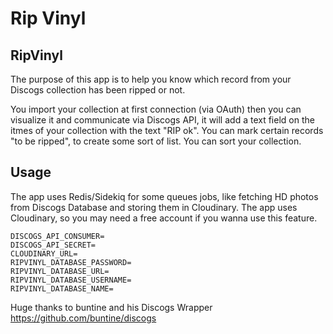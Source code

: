 # Rip Vinyl


## RipVinyl

The purpose of this app is to help you know which record from your Discogs collection has been ripped or not.

You import your collection at first connection (via OAuth) then you can visualize it and communicate via Discogs API, it will add a text field on the itmes of your collection with the text "RIP ok".
You can mark certain records "to be ripped", to create some sort of list.
You can sort your collection.

## Usage

The app uses Redis/Sidekiq for some queues jobs, like fetching HD photos from Discogs Database and storing them in Cloudinary.
The app uses Cloudinary, so you may need a free account if you wanna use this feature.



```
DISCOGS_API_CONSUMER=
DISCOGS_API_SECRET=
CLOUDINARY_URL=
RIPVINYL_DATABASE_PASSWORD=
RIPVINYL_DATABASE_URL=
RIPVINYL_DATABASE_USERNAME=
RIPVINYL_DATABASE_NAME=
```



Huge thanks to buntine and his Discogs Wrapper 
https://github.com/buntine/discogs
